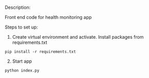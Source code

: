 Description:

Front end code for health monitoring app

Steps to set up:

1) Create virtual environment and activate. Install packages from requirements.txt
```
pip install -r requirements.txt
```
2) Start app

```commandline
python index.py
```
